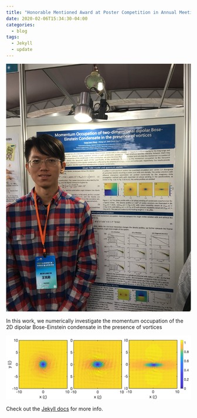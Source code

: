 ```yaml
---
title: "Honorable Mentioned Award at Poster Competition in Annual Meeting of the Physical Society of Taiwan"
date: 2020-02-06T15:34:30-04:00
categories:
  - blog
tags:
  - Jekyll
  - update
---
```




![Figure_vortex](../assets/images/2020_APS_poster_henry_photo.jpg "Picture in the poster session")

In this work, we numerically investigate the momentum occupation of the 2D dipolar Bose-Einstein condensate in the presence of vortices

![Figure_photo](../assets/images/dipolar_vortex.png "Quantum vortex in different dipolar interaction")

Check out the [Jekyll docs][jekyll-docs] for more info.

[jekyll-docs]: https://jekyllrb.com/docs/home


